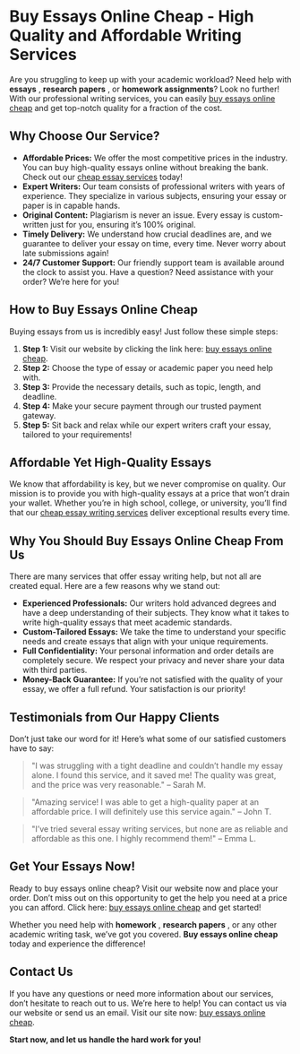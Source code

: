 # Buy Essays Online Cheap - High Quality and Affordable Writing Services

Are you struggling to keep up with your academic workload? Need help with **essays** , **research papers** , or **homework assignments**? Look no further! With our professional writing services, you can easily [buy essays online cheap](https://tinyurl.com/topessay?keyword=buy+essays+online+cheap) and get top-notch quality for a fraction of the cost.

## Why Choose Our Service?

- **Affordable Prices:** We offer the most competitive prices in the industry. You can buy high-quality essays online without breaking the bank. Check out our [cheap essay services](https://tinyurl.com/topessay?keyword=buy+essays+online+cheap) today!
- **Expert Writers:** Our team consists of professional writers with years of experience. They specialize in various subjects, ensuring your essay or paper is in capable hands.
- **Original Content:** Plagiarism is never an issue. Every essay is custom-written just for you, ensuring it’s 100% original.
- **Timely Delivery:** We understand how crucial deadlines are, and we guarantee to deliver your essay on time, every time. Never worry about late submissions again!
- **24/7 Customer Support:** Our friendly support team is available around the clock to assist you. Have a question? Need assistance with your order? We’re here for you!

## How to Buy Essays Online Cheap

Buying essays from us is incredibly easy! Just follow these simple steps:

1. **Step 1:** Visit our website by clicking the link here: [buy essays online cheap](https://tinyurl.com/topessay?keyword=buy+essays+online+cheap).
2. **Step 2:** Choose the type of essay or academic paper you need help with.
3. **Step 3:** Provide the necessary details, such as topic, length, and deadline.
4. **Step 4:** Make your secure payment through our trusted payment gateway.
5. **Step 5:** Sit back and relax while our expert writers craft your essay, tailored to your requirements!

## Affordable Yet High-Quality Essays

We know that affordability is key, but we never compromise on quality. Our mission is to provide you with high-quality essays at a price that won’t drain your wallet. Whether you’re in high school, college, or university, you’ll find that our [cheap essay writing services](https://tinyurl.com/topessay?keyword=buy+essays+online+cheap) deliver exceptional results every time.

## Why You Should Buy Essays Online Cheap From Us

There are many services that offer essay writing help, but not all are created equal. Here are a few reasons why we stand out:

- **Experienced Professionals:** Our writers hold advanced degrees and have a deep understanding of their subjects. They know what it takes to write high-quality essays that meet academic standards.
- **Custom-Tailored Essays:** We take the time to understand your specific needs and create essays that align with your unique requirements.
- **Full Confidentiality:** Your personal information and order details are completely secure. We respect your privacy and never share your data with third parties.
- **Money-Back Guarantee:** If you’re not satisfied with the quality of your essay, we offer a full refund. Your satisfaction is our priority!

## Testimonials from Our Happy Clients

Don’t just take our word for it! Here’s what some of our satisfied customers have to say:

> "I was struggling with a tight deadline and couldn’t handle my essay alone. I found this service, and it saved me! The quality was great, and the price was very reasonable." – Sarah M.

> "Amazing service! I was able to get a high-quality paper at an affordable price. I will definitely use this service again." – John T.

> "I’ve tried several essay writing services, but none are as reliable and affordable as this one. I highly recommend them!" – Emma L.

## Get Your Essays Now!

Ready to buy essays online cheap? Visit our website now and place your order. Don’t miss out on this opportunity to get the help you need at a price you can afford. Click here: [buy essays online cheap](https://tinyurl.com/topessay?keyword=buy+essays+online+cheap) and get started!

Whether you need help with **homework** , **research papers** , or any other academic writing task, we’ve got you covered. **Buy essays online cheap** today and experience the difference!

## Contact Us

If you have any questions or need more information about our services, don’t hesitate to reach out to us. We’re here to help! You can contact us via our website or send us an email. Visit our site now: [buy essays online cheap](https://tinyurl.com/topessay?keyword=buy+essays+online+cheap).

**Start now, and let us handle the hard work for you!**
